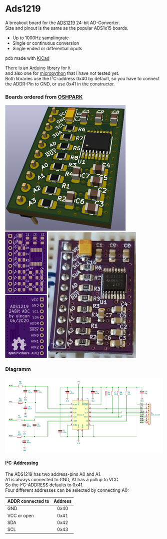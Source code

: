 # Ads1219
A breakout board for the [ADS1219](https://www.ti.com/product/ADS1219) 24-bit AD-Converter.<br />
Size and pinout is the same as the popular ADS1x15 boards.
- Up to 1000Hz samplingrate
- Single or continuous conversion
- Single ended or differential inputs

pcb made with [KiCad](https://kicad-pcb.org/)

There is an [Arduino library](https://github.com/OM222O/ADS1219) for it <br />
and also one for [micropython](https://github.com/miketeachman/micropython-ads1219) that I have not tested yet.<br />
Both libraries use the I²C-address 0x40 by default, so you have to connect the ADDR-Pin to GND, or use 0x41 in the constructor.

### Boards ordered from [OSHPARK](https://oshpark.com/)
![kicad rendering](/doc/kicad_s.png) ![preview](/doc/board_osh.png "OSHPARK preview") ![first board](/doc/populated_board.jpg "populated board")

### Diagramm 
[![Diagramm](/doc/diagramm.png)](/doc/Diagramm.pdf)

#### I²C-Addressing
The ADS1219 has two address-pins A0 and A1. <br />
A1 is always connected to GND, A1 has a pullup to VCC.<br />
So the I²C-ADDRESS defaults to 0x41. <br />
Four different addresses can be selected by connecting A0:

| ADDR connected to | Address |
| :---------------- |:-------:|
| GND               | 0x40    |
| VCC or open       | 0x41    |
| SDA               | 0x42    |
| SCL               | 0x43    |

```c++

```

